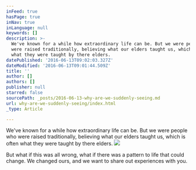 ```yaml
---
inFeed: true
hasPage: true
inNav: true
inLanguage: null
keywords: []
description: >-
  We've known for a while how extraordinary life can be. But we were people who
  were raised traditionally, believing what our elders taught us, which is often
  what they were taught by there elders. 
datePublished: '2016-06-13T09:02:03.327Z'
dateModified: '2016-06-13T09:01:44.509Z'
title: ''
author: []
authors: []
publisher: null
starred: false
sourcePath: _posts/2016-06-13-why-are-we-suddenly-seeing.md
url: why-are-we-suddenly-seeing/index.html
_type: Article

---
```

We've known for a while how extraordinary life can be. But we were people who were raised traditionally, believing what our elders taught us, which is often what they were taught by there elders. ![](https://the-grid-user-content.s3-us-west-2.amazonaws.com/e4df51fb-3996-4c4c-80ee-934140045b60.jpg)

But what if this was all wrong, what if there was a pattern to life that could change. We changed ours, and we want to share out experiences with you.